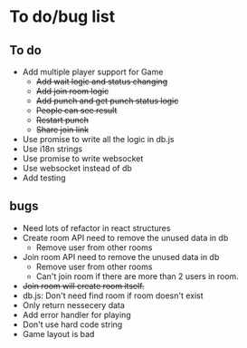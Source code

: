 # To do/bug list

## To do
- Add multiple player support for Game
  - ~~Add wait logic and status changing~~
  - ~~Add join room logic~~
  - ~~Add punch and get punch status logic~~
  - ~~People can see result~~
  - ~~Restart punch~~
  - ~~Share join link~~
- Use promise to write all the logic in db.js
- Use i18n strings
- Use promise to write websocket
- Use websocket instead of db
- Add testing

## bugs
- Need lots of refactor in react structures
- Create room API need to remove the unused data in db
  - Remove user from other rooms
- Join room API need to remove the unused data in db
  - Remove user from other rooms
  - Can't join room if there are more than 2 users in room.
- ~~Join room will create room itself.~~
- db.js: Don't need find room if room doesn't exist
- Only return nessecery data
- Add error handler for playing
- Don't use hard code string
- Game layout is bad